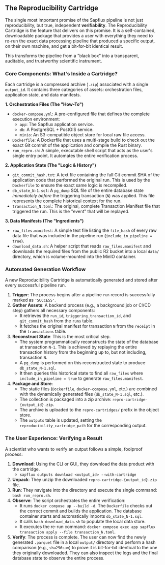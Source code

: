 ## The Reproducibility Cartridge

The single most important promise of the Sapflux pipeline is not just reproducibility, but true, independent **verifiability**. The Reproducibility Cartridge is the feature that delivers on this promise. It is a self-contained, downloadable package that provides a user with everything they need to re-run the exact data processing pipeline that produced a specific output, on their own machine, and get a bit-for-bit identical result.

This transforms the pipeline from a "black box" into a transparent, auditable, and trustworthy scientific instrument.

### Core Components: What's Inside a Cartridge?

Each cartridge is a compressed archive (`.zip`) associated with a single `output_id`. It contains three categories of assets: orchestration files, application state, and data manifests.

**1. Orchestration Files (The "How-To")**
*   `docker-compose.yml`: A pre-configured file that defines the complete execution environment:
    *   `app`: The Sapflux application service.
    *   `db`: A PostgreSQL + PostGIS service.
    *   `minio`: An S3-compatible object store for local raw file access.
*   `Dockerfile`: A Dockerfile that uses a multi-stage build to check out the exact Git commit of the application and compile the Rust binary.
*   `run_repro.sh`: A simple, executable shell script that acts as the user's single entry point. It automates the entire verification process.

**2. Application State (The "Logic & History")**
*   `git_commit_hash.txt`: A text file containing the full Git commit SHA of the application code that performed the original run. This is used by the `Dockerfile` to ensure the exact same logic is recompiled.
*   `db_state_N-1.sql`: A `pg_dump` SQL file of the entire database state *immediately before* the triggering transaction (`N`) was applied. This file represents the complete historical context for the run.
*   `transaction_N.toml`: The original, complete Transaction Manifest file that triggered the run. This is the "event" that will be replayed.

**3. Data Manifests (The "Ingredients")**
*   `raw_files.manifest`: A simple text file listing the `file_hash` of every raw data file that was included in the pipeline run (`include_in_pipeline = true`).
*   `download_data.sh`: A helper script that reads `raw_files.manifest` and downloads the required files from the public R2 bucket into a local `data/` directory, which is volume-mounted into the MinIO container.

### Automated Generation Workflow

A new Reproducibility Cartridge is automatically generated and stored after every successful pipeline run.

1.  **Trigger**: The process begins after a pipeline `run` record is successfully marked as `'SUCCESS'`.
2.  **Gather Assets**: A backend process (e.g., a background job or CI/CD step) gathers all necessary components:
    *   It retrieves the `run_id`, `triggering_transaction_id`, and `git_commit_hash` from the `runs` table.
    *   It fetches the original manifest for transaction `N` from the `receipt` in the `transactions` table.
3.  **Reconstruct State**: This is the most critical step.
    *   The system programmatically reconstructs the state of the database at transaction `N-1`. This is achieved by replaying the entire transaction history from the beginning up to, but not including, transaction `N`.
    *   A `pg_dump` is performed on this reconstructed state to produce `db_state_N-1.sql`.
    *   It then queries this historical state to find all `raw_files` where `include_in_pipeline = true` to generate `raw_files.manifest`.
4.  **Package and Store**:
    *   The static files (`Dockerfile`, `docker-compose.yml`, etc.) are combined with the dynamically generated files (`db_state_N-1.sql`, etc.).
    *   The collection is packaged into a zip archive: `repro-cartridge-{output_id}.zip`.
    *   The archive is uploaded to the `repro-cartridges/` prefix in the object store.
    *   The `outputs` table is updated, setting the `reproducibility_cartridge_path` for the corresponding output.

### The User Experience: Verifying a Result

A scientist who wants to verify an output follows a simple, foolproof process:

1.  **Download**: Using the CLI or GUI, they download the data product with the cartridge.
    *   `sapflux outputs download <output_id> --with-cartridge`
2.  **Unpack**: They unzip the downloaded `repro-cartridge-{output_id}.zip` file.
3.  **Run**: They navigate into the directory and execute the single command: `bash run_repro.sh`.
4.  **Observe**: The script orchestrates the entire verification:
    *   It runs `docker compose up --build -d`. The `Dockerfile` checks out the correct commit and builds the application. The database container starts and automatically imports `db_state_N-1.sql`.
    *   It calls `bash download_data.sh` to populate the local data store.
    *   It executes the re-run command: `docker compose exec app sapflux transaction apply --file transaction_N.toml`.
5.  **Verify**: The process is complete. The user can now find the newly generated `.parquet` file in a local `output/` directory and perform a hash comparison (e.g., `sha256sum`) to prove it is bit-for-bit identical to the one they originally downloaded. They can also inspect the logs and the final database state to observe the entire process.